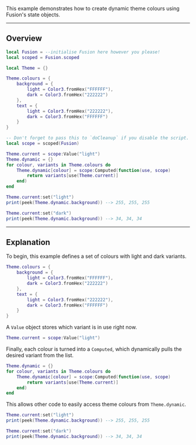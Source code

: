 This example demonstrates how to create dynamic theme colours using Fusion's
state objects.

-----

## Overview

```Lua linenums="1"
local Fusion = --initialise Fusion here however you please!
local scoped = Fusion.scoped

local Theme = {}

Theme.colours = {
	background = {
		light = Color3.fromHex("FFFFFF"),
		dark = Color3.fromHex("222222")
	},
	text = {
		light = Color3.fromHex("222222"),
		dark = Color3.fromHex("FFFFFF")
	}
}

-- Don't forget to pass this to `doCleanup` if you disable the script.
local scope = scoped(Fusion)

Theme.current = scope:Value("light")
Theme.dynamic = {}
for colour, variants in Theme.colours do
	Theme.dynamic[colour] = scope:Computed(function(use, scope)
		return variants[use(Theme.current)]
	end)
end

Theme.current:set("light")
print(peek(Theme.dynamic.background)) --> 255, 255, 255

Theme.current:set("dark")
print(peek(Theme.dynamic.background)) --> 34, 34, 34
```

-----

## Explanation

To begin, this example defines a set of colours with light and dark variants.

```Lua
Theme.colours = {
	background = {
		light = Color3.fromHex("FFFFFF"),
		dark = Color3.fromHex("222222")
	},
	text = {
		light = Color3.fromHex("222222"),
		dark = Color3.fromHex("FFFFFF")
	}
}
```

A `Value` object stores which variant is in use right now.

```Lua
Theme.current = scope:Value("light")
```

Finally, each colour is turned into a `Computed`, which dynamically pulls the
desired variant from the list.

```Lua
Theme.dynamic = {}
for colour, variants in Theme.colours do
	Theme.dynamic[colour] = scope:Computed(function(use, scope)
		return variants[use(Theme.current)]
	end)
end
```

This allows other code to easily access theme colours from `Theme.dynamic`.

```Lua
Theme.current:set("light")
print(peek(Theme.dynamic.background)) --> 255, 255, 255

Theme.current:set("dark")
print(peek(Theme.dynamic.background)) --> 34, 34, 34
```